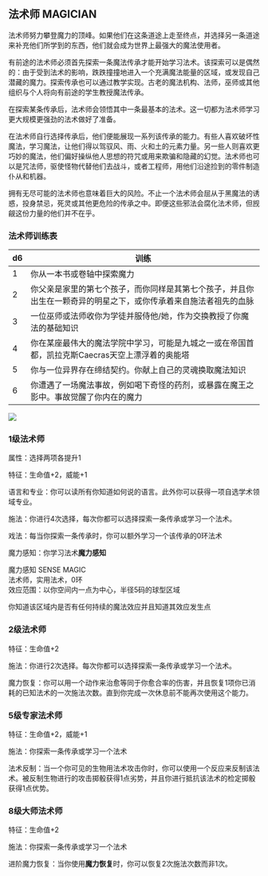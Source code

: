 ## 法术师 MAGICIAN

法术师努力攀登魔力的顶峰。如果他们在这条道途上走至终点，并选择另一条道途来补充他们所学到的东西，他们就会成为世界上最强大的魔法使用者。

有前途的法术师必须首先探索一条魔法传承才能开始学习法术。该探索可以是偶然的：由于受到法术的影响，跌跌撞撞地进入一个充满魔法能量的区域，或发现自己潜藏的魔力。探索传承也可以通过教学实现。古老的魔法机构、法师，巫师或其他组织与个人将向有前途的学生教授魔法传承。

在探索某条传承后，法术师会领悟其中一条最基本的法术。这一切都为法术师学习更大规模更强劲的法术做好了准备。

在法术师自行选择传承后，他们便能展现一系列该传承的能力。有些人喜欢破坏性魔法，学习魔法，让他们得以驾驭风、雨、火和土的元素力量。另一些人则喜欢更巧妙的魔法，他们偏好操纵他人思想的符咒或用来欺骗和隐藏的幻觉。法术师也可以是咒法师，驱使怪物代替他们去战斗，或者工程师，用他们沿途捡到的零件制造仆从和机器。

拥有无尽可能的法术师也意味着巨大的风险。不止一个法术师会屈从于黑魔法的诱惑，投身禁忌，死灵或其他更危险的传承之中。即便这些邪法会腐化法术师，但觊觎这份力量的他们并不在乎。

### 法术师训练表

<table>
<thead>
<tr class="header">
<th>d6</th>
<th>训练</th>
</tr>
</thead>
<tbody>
<tr class="odd">
<td>1</td>
<td>你从一本书或卷轴中探索魔力</td>
</tr>
<tr class="even">
<td>2</td>
<td>你父亲是家里的第七个孩子，而你同样是其第七个孩子，并且你出生在一颗奇异的明星之下，或你传承着来自施法者祖先的血脉</td>
</tr>
<tr class="odd">
<td>3</td>
<td>一位巫师或法师收你为学徒并服侍他/她，作为交换教授了你魔法的基础知识</td>
</tr>
<tr class="even">
<td>4</td>
<td>你在某座最伟大的魔法学院中学习，可能是九城之一或在帝国首都，凯拉克斯Caecras天空上漂浮着的奥能塔</td>
</tr>
<tr class="odd">
<td>5</td>
<td>你与一位异界存在缔结契约。你献上自己的灵魂换取魔法知识</td>
</tr>
<tr class="even">
<td>6</td>
<td>你遭遇了一场魔法事故，例如喝下奇怪的药剂，或暴露在魔王之影中。事故觉醒了你内在的魔力</td>
</tr>
</tbody>
</table>

![](https://sdlpic.oss-cn-beijing.aliyuncs.com/pic/magician.jpg)

### 1级法术师

属性：选择两项各提升1

特征：生命值+2，威能+1

语言和专业：你可以读所有你知道如何说的语言。此外你可以获得一项自选学术领域专业。

施法：你进行4次选择，每次你都可以选择探索一条传承或学习一个法术。

戏法：每当你探索一条传承时，你可以额外学习一个该传承的0环法术

魔力感知：你学习法术**魔力感知**

魔力感知 SENSE MAGIC  
法术师，实用法术，0环  
效应范围：以你空间内一点为中心，半径5码的球型区域

你知道该区域内是否有任何持续的魔法效应并且知道其效应发生点

### 2级法术师

特征：生命值+2

施法：你进行2次选择。每次你都可以选择探索一条传承或学习一个法术。

魔力恢复：你可以用一个动作来治愈等同于你愈合率的伤害，并且恢复1项你已消耗的已知法术的一次施法次数。直到你完成一次休息前不能再次使用这个能力。

### 5级专家法术师

特征：生命值+2，威能+1

施法：你探索一条传承或学习一个法术

法术反制：当一个你可见的生物用法术攻击你时，你可以使用一个反应来反制该法术。被反制生物进行的攻击掷骰获得1点劣势，并且你进行抵抗该法术的检定掷骰获得1点优势。

### 8级大师法术师

特征：生命值+2

施法：你探索一条传承或学习一个法术

进阶魔力恢复：当你使用**魔力恢复**时，你可以恢复2次施法次数而非1次。
